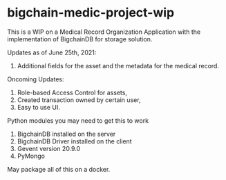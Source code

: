 # bigchain-medic-project-wip
This is a WIP on a Medical Record Organization Application with the implementation of BigchainDB for storage solution.

Updates as of June 25th, 2021:
1. Additional fields for the asset and the metadata for the medical record.

Oncoming Updates:
1. Role-based Access Control for assets,
2. Created transaction owned by certain user,
3. Easy to use UI.

Python modules you may need to get this to work
1. BigchainDB installed on the server
2. BigchainDB Driver installed on the client
3. Gevent version 20.9.0
4. PyMongo

May package all of this on a docker.
